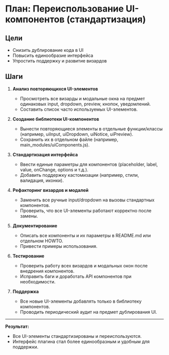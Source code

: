 # План: Переиспользование UI-компонентов (стандартизация)

## Цели
- Снизить дублирование кода в UI
- Повысить единообразие интерфейса
- Упростить поддержку и развитие визардов

## Шаги

1. **Анализ повторяющихся UI-элементов**
   - Просмотреть все визарды и модальные окна на предмет одинаковых input, dropdown, preview, кнопок, уведомлений.
   - Составить список часто используемых UI-элементов.

2. **Создание библиотеки UI-компонентов**
   - Вынести повторяющиеся элементы в отдельные функции/классы (например, uiInput, uiDropdown, uiNotice, uiPreview).
   - Сохранить их в отдельном файле (например, main_modules/uiComponents.js).

3. **Стандартизация интерфейса**
   - Ввести единые параметры для компонентов (placeholder, label, value, onChange, options и т.д.).
   - Добавить поддержку кастомизации (например, стили, валидация, иконки).

4. **Рефакторинг визардов и модалей**
   - Заменить все ручные input/dropdown на вызовы стандартных компонентов.
   - Проверить, что все UI-элементы работают корректно после замены.

5. **Документирование**
   - Описать все компоненты и их параметры в README.md или отдельном HOWTO.
   - Привести примеры использования.

6. **Тестирование**
   - Проверить работу всех визардов и модальных окон после внедрения компонентов.
   - Исправить баги и доработать API компонентов при необходимости.

7. **Поддержка**
   - Все новые UI-элементы добавлять только в библиотеку компонентов.
   - Проводить периодический аудит на предмет дублирования UI.

---

**Результат:**
- Все UI-элементы стандартизированы и переиспользуются.
- Интерфейс плагина стал более единообразным и удобным для поддержки.
